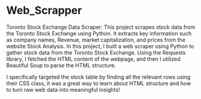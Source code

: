 # Web_Scrapper
 Toronto Stock Exchange Data Scraper: This project scrapes stock data from the Toronto Stock Exchange using Python. It extracts key information such as  company names, Revenue, market capitalization, and prices from the website Stock Analysis. 
In this project, I built a web scraper using Python to gather stock data from the Toronto Stock Exchange. Using the Requests library, I fetched the HTML content of the webpage, and then I utilized Beautiful Soup to parse the HTML structure.

I specifically targeted the stock table by finding all the relevant rows using their CSS class, it was a great way to learn about HTML structure and how to turn raw web data into meaningful insights!
